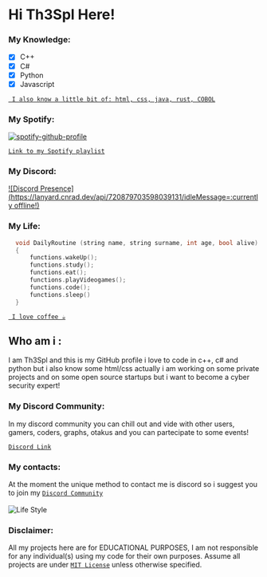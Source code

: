 # Hi Th3Spl Here!

### My Knowledge:
- [x] C++
- [x] C#
- [x] Python
- [x] Javascript 

[` I also know a little bit of: html, css, java, rust, COBOL`]('https://github.com/Th3Spl')

### My Spotify:
[![spotify-github-profile](https://spotify-github-profile.vercel.app/api/view?uid=31e2zm5f74xifzyo73v62bg6kp7a&cover_image=true&theme=natemoo-re&bar_color=1138d4&bar_color_cover=false)](https://spotify-github-profile.vercel.app/api/view?uid=31e2zm5f74xifzyo73v62bg6kp7a&redirect=true)

[` Link to my Spotify playlist `](https://open.spotify.com/playlist/3a9ZyIjqLdiJ12hEAuyoW2?si=a64068d979854f84)
### My Discord:
[![Discord Presence](https://lanyard.cnrad.dev/api/720879703598039131/idleMessage=:currently offline!)](https://discord.com/users/720879703598039131)

### My Life:
```c++
  void DailyRoutine (string name, string surname, int age, bool alive)
  {
      functions.wakeUp();
      functions.study();
      functions.eat();
      functions.playVideogames();
      functions.code();
      functions.sleep()
  }
```
[` I love coffee ☕`]('https://github.com/Th3Spl')

## Who am i :
I am Th3Spl and this is my GitHub profile
i love to code in c++, c# and python but i also 
know some html/css actually i am working on some 
private projects and on some open source startups
but i want to become a cyber security expert!

### My Discord Community:
In my discord community you can chill out and vide with other 
users, gamers, coders, graphs, otakus and you can partecipate
to some events!

[`Discord Link`](https://discord.gg/635ysHGDG6)

### My contacts:
At the moment the unique method to 
contact me is discord so i suggest you to join
my [`Discord Community`](https://github.com/Th3Spl/Th3Spl/blob/main/README.md#hi-th3spl-here)
<br />
<br />
![Life Style](https://i.imgur.com/2Rn7HYe.png)
### Disclaimer:
All my projects here are for EDUCATIONAL PURPOSES, I am not responsible for any individual(s) using my code for their own purposes. Assume all projects are under [`MIT License`](https://opensource.org/licenses/MIT) unless otherwise specified.
